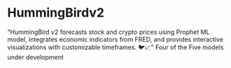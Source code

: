 # HummingBirdv2
"HummingBird v2 forecasts stock and crypto prices using Prophet ML model, integrates economic indicators from FRED, and provides interactive visualizations with customizable timeframes. 🐦📈"​​​​​​​​​​​​​​​​
Four of the Five models under development
